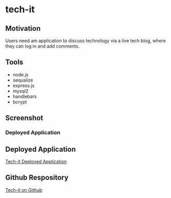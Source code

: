 # tech-it

## Motivation
Users need am application to discuss technology via a live tech blog, where they can log in and add comments.

## Tools
- node.js
- sequalize
- express.js
- mysql2
- handlebars
- bcrypt


## Screenshot
### Deployed Application


## Deployed Application
[Tech-it Deployed Application](https://glacial-spire-09783.herokuapp.com/)

## Github Respository
[Tech-it on Github](https://github.com/mannyportillo11/tech-it)
